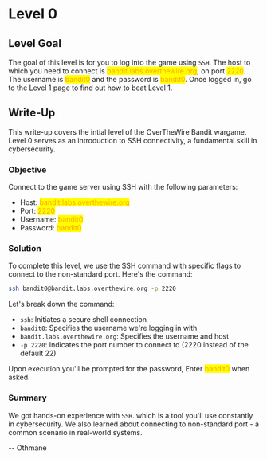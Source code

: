 # Level 0

## Level Goal

The goal of this level is for you to log into the game using `SSH`. The host to which you need to connect is <mark style="color:orange;">bandit.labs.overthewire.org</mark>, on port <mark style="color:orange;">2220</mark>. The username is <mark style="color:orange;">bandit0</mark> and the password is <mark style="color:orange;">bandit0</mark>. Once logged in, go to the Level 1 page to find out how to beat Level 1.



## Write-Up

This write-up covers the intial level of the OverTheWire Bandit wargame. Level 0 serves as an introduction to SSH connectivity, a fundamental skill in cybersecurity.



### Objective

Connect to the game server using SSH with the following parameters:

* Host: <mark style="color:orange;">bandit.labs.overthewire.org</mark>
* Port: <mark style="color:orange;">2220</mark>
* Username: <mark style="color:orange;">bandit0</mark>
* Password: <mark style="color:orange;">bandit0</mark>



### Solution

To complete this level, we use the SSH command with specific flags to connect to the non-standard port. Here's the command:

```sh
ssh bandit0@bandit.labs.overthewire.org -p 2220
```

Let's break down the command:

* `ssh`: Initiates a secure shell connection
* `bandit0`: Specifies the username we're logging in with
* `bandit.labs.overthewire.org`: Specifies the username and host
* `-p 2220`: Indicates the port number to connect to (2220 instead of the default 22)

Upon execution you'll be prompted for the password, Enter <mark style="color:orange;">bandit0</mark> when asked.



### Summary

We got hands-on experience with `SSH`. which is a tool you'll use constantly in cybersecurity. We also learned about connecting to non-standard port - a common scenario in real-world systems.



\-- Othmane



